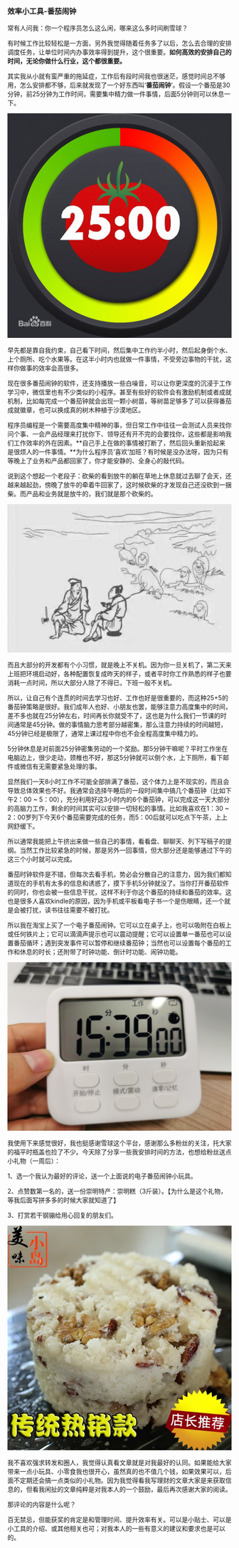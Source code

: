 ### 效率小工具-番茄闹钟

常有人问我：你一个程序员怎么这么闲，哪来这么多时间刷雪球？

有时候工作比较轻松是一方面，另外我觉得随着任务多了以后，怎么去合理的安排调度任务，让单位时间内办事效率得到提升，这个很重要。**如何高效的安排自己的时间，无论你做什么行业，这个都很重要。**

其实我从小就有蛮严重的拖延症，工作后有段时间我也很迷茫，感觉时间总不够用，怎么安排都不够，后来就发现了一个好东西叫‘**番茄闹钟**’。假设一个番茄是30分钟，前25分钟为工作时间，需要集中精力做一件事情，后面5分钟则可以休息一下。

![番茄效率法](../img/time-control-3.jpg)

早先都是靠自我约束，自己看下时间，然后集中工作约半小时，然后起身倒个水、上个厕所、吃个水果等。在这半小时内也就做一件事情，不受旁边事物的干扰，这样你做事的效率会高很多。

现在很多番茄闹钟的软件，还支持播放一些白噪音，可以让你更深度的沉浸于工作学习中，微信里也有不少类似的小程序。甚至有些好的软件会有激励机制或者成就机制，比如每完成一个番茄钟就会出现一颗小树苗，等树苗足够多了可以获得番茄成就徽章，也可以换成真的树木种植于沙漠地区。

程序员编程是一个需要高度集中精神的事，但日常工作中往往一会测试人员来找你问个事、一会产品经理来打扰你下、领导还有开不完的会要找你，这些都是影响我们工作效率的外在因素。**自己手上在做的事情被打断了，然后回头重新拾起来是很烦人的一件事情。**为什么程序员‘喜欢’加班？有时候是没办法呀，因为只有等晚上了业务和产品都回家了，你才能安静的、全身心的敲代码。

说到这个想起一个老段子：砍柴的看到放牛的躺在草地上休息就过去聊了会天，还越来越起劲，傍晚了放牛的牵着牛回家了，这时候砍柴的才发现自己还没砍到一捆柴。而产品和业务就是放牛的，我们就是那个砍柴的。

![放牛砍柴](../img/time-control-4.jpeg)

而且大部分的开发都有个小习惯，就是晚上不关机。因为你一旦关机了，第二天来上班把环境启动好，各种配置恢复成昨天的样子，或者平时你工作熟悉的样子也要消耗一点时间，所以大部分人除了不得已，下班一般不关机。

所以，让自己有个连贯的时间去学习也好、工作也好是很重要的，而这种25+5的番茄钟策略是很好。我们成年人也好、小朋友也罢，能够注意力高度集中的时间，差不多也就在25分钟左右，时间再长你就受不了，这也是为什么我们一节课的时间通常是45分钟。做的事情脑力思考部分越密集，那么注意力持续的时间越短，45分钟已经是极限了，通常上课过程中你也不会全程高度集中精力的。

5分钟休息是对前面25分钟密集劳动的一个奖励。那5分钟干嘛呢？平时工作坐在电脑边上，很少走动，颈椎也不好，那这5分钟就可以倒个水，上下厕所，看下邮件或微信有无需要紧急处理的事。

显然我们一天8小时工作不可能全部排满了番茄，这个体力上是不现实的，而且会导致总体效果也不好。我通常会选择午睡后的一段时间集中搞几个番茄钟（比如下午2：00 ~ 5：00），充分利用好这3小时内的6个番茄钟，可以完成这一天大部分的高脑力工作，剩余的时间其实可以安排一切轻松的事情。比如我喜欢在1：30 ~ 2：00罗列下今天6个番茄需要完成的任务，而5：00后就可以吃点下午茶，上上网舒缓下。

所以通常我能把上午挤出来做一些自己的事情，看看盘、聊聊天、列下写稿子的提纲。当然工作比较紧急的时候，那是另外一回事情，但大部分还是能够通过下午的这三个小时就可以完成。

番茄时钟软件是不错，但每次去看手机，势必会分散自己的注意力，因为我们都知道现在的手机有太多的信息和诱惑了，摸下手机5分钟就没了。当你打开番茄软件的同时，你也会被一些信息干扰，这样不利于你这个番茄的持续和番茄的效率。这也是很多人喜欢kindle的原因，因为手机或平板看电子书一个是伤眼睛，还一个就是会被打扰，读书往往需要不被打扰。

所以我在淘宝上买了一个电子番茄闹钟。它可以立在桌子上，也可以吸附在白板上或任何铁片上；它可以滴滴声提示也可以震动提醒；它可以设置单一番茄也可以设置番茄循环；遇到突发事件可以暂停和继续番茄钟；当然也可以设置每个番茄的工作和休息的时长；还附带了时钟功能、倒计时功能、闹钟功能。

![番茄钟](../img/time-control-1.jpeg)

我使用下来感觉很好，我也挺感谢雪球这个平台，感谢那么多粉丝的关注，托大家的福平时瓶盖也捡了不少。今天除了分享一些我安排时间的方法，也想给粉丝送点小礼物（一周后）：

1、选一个我认为最好的评论，送一个上面说的电子番茄闹钟小玩具。

2、点赞数第一名的，送一份崇明特产：崇明糕（3斤装）。【为什么是这个礼物，等我后面写拼多多的时候大家就知道了】

3、打赏若干钢镚给用心回复的朋友们。

![糕](../img/time-control-2.jpeg)

我不喜欢强求转发和圈人，我觉得认真看文章就是对我最好的认同。如果能给大家带来一点小玩具、小零食我也很开心，虽然真的也不值几个钱，如果效果可以，后面不定期还会搞一点类似的小礼物。因为我觉得看我写理财的文章大家是来获取信息的，但看我闲扯的文章纯粹是对我本人的一个鼓励，最后再次感谢大家的阅读。

那评论的内容是什么呢？

百无禁忌，但能获奖的肯定是和管理时间、提升效率有关。可以是小贴士、可以是小工具的介绍、或其他相关也可；对我本人的一些有意义的建议和要求也是可以的。

